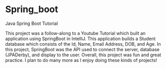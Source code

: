 # Spring_boot
Java Spring Boot Tutorial

This project was a follow-along to a Youtube Tutorial which built an application using SpringBoot in IntelliJ.
This application builds a Student database which consists of the Id, Name, Email Address, DOB, and Age.
In this project, SpringBoot was the API used to connect the server, database (JPADerby), and display to the user.
Overall, this project was fun and great practice. I plan to do many more as I enjoy doing these kinds of projects!
